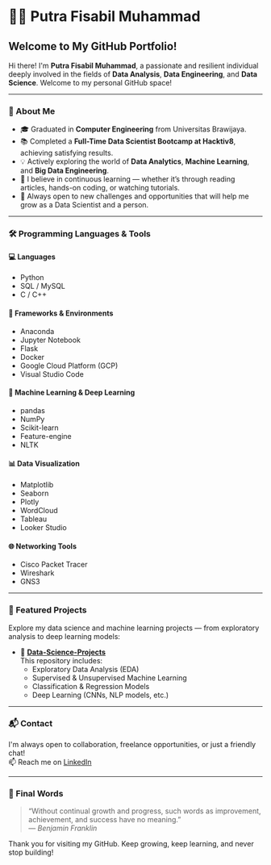 # 👨‍💻 Putra Fisabil Muhammad  
## Welcome to My GitHub Portfolio!

Hi there! I'm **Putra Fisabil Muhammad**, a passionate and resilient individual deeply involved in the fields of **Data Analysis**, **Data Engineering**, and **Data Science**. Welcome to my personal GitHub space!

---

### 🚀 About Me

- 🎓 Graduated in **Computer Engineering** from Universitas Brawijaya.  
- 📚 Completed a **Full-Time Data Scientist Bootcamp at Hacktiv8**, achieving satisfying results.  
- 💡 Actively exploring the world of **Data Analytics**, **Machine Learning**, and **Big Data Engineering**.  
- 🧠 I believe in continuous learning — whether it’s through reading articles, hands-on coding, or watching tutorials.  
- 🌱 Always open to new challenges and opportunities that will help me grow as a Data Scientist and a person.

---

### 🛠️ Programming Languages & Tools

#### 💻 Languages
- Python  
- SQL / MySQL  
- C / C++  

#### 🧰 Frameworks & Environments
- Anaconda  
- Jupyter Notebook  
- Flask  
- Docker  
- Google Cloud Platform (GCP)  
- Visual Studio Code  

#### 🤖 Machine Learning & Deep Learning
- pandas  
- NumPy  
- Scikit-learn  
- Feature-engine  
- NLTK  

#### 📊 Data Visualization
- Matplotlib  
- Seaborn  
- Plotly  
- WordCloud  
- Tableau  
- Looker Studio  

#### 🌐 Networking Tools
- Cisco Packet Tracer  
- Wireshark  
- GNS3  

---

### 📁 Featured Projects

Explore my data science and machine learning projects — from exploratory analysis to deep learning models:

- 🔬 **[Data-Science-Projects](https://github.com/your-username/Data-Science-Projects)**  
  This repository includes:
  - Exploratory Data Analysis (EDA)
  - Supervised & Unsupervised Machine Learning
  - Classification & Regression Models
  - Deep Learning (CNNs, NLP models, etc.)

---

### 📬 Contact

I'm always open to collaboration, freelance opportunities, or just a friendly chat!  
📫 Reach me on [LinkedIn](https://www.linkedin.com/in/your-linkedin-here)

---

### 📖 Final Words

> “Without continual growth and progress, such words as improvement, achievement, and success have no meaning.”  
> — *Benjamin Franklin*

Thank you for visiting my GitHub. Keep growing, keep learning, and never stop building!
